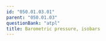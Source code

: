 ```yaml
---
id: "050.01.03.01"
parent: "050.01.03"
questionBank: "atpl"
title: Barometric pressure, isobars
---
```

